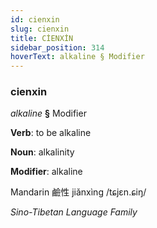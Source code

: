 ```yaml
---
id: cienxin
slug: cienxin
title: CİENXİN
sidebar_position: 314
hoverText: alkaline § Modifier
---
```


### cienxin

*alkaline* **§** Modifier

**Verb**: to be alkaline

**Noun**: alkalinity

**Modifier**: alkaline

Mandarin 鹼性 jiǎnxìng /tɕjɛn.ɕiŋ/

*Sino-Tibetan Language Family*